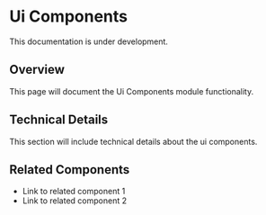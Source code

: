 # Ui Components

This documentation is under development.

## Overview

This page will document the Ui Components module functionality.

## Technical Details

This section will include technical details about the ui components.

## Related Components

- Link to related component 1
- Link to related component 2

